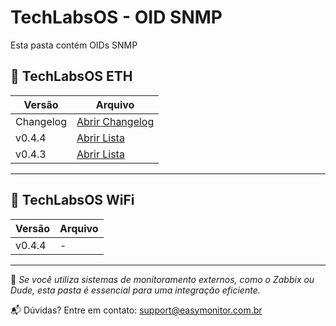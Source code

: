 # TechLabsOS - OID SNMP

Esta pasta contém OIDs SNMP

## 📂 TechLabsOS ETH

| Versão     | Arquivo |
|-----------|-----------|
| Changelog   | [Abrir Changelog](./TechLabsOS-ETH-CHANGELOG.md/) |
| v0.4.4   | [Abrir Lista](./TechLabsOS_v0.4.4-ETH-OID.md/)  |
| v0.4.3   | [Abrir Lista](./TechLabsOS_v0.4.3-ETH-OID.md/) |

---

## 📂 TechLabsOS WiFi

| Versão     | Arquivo |
|-----------|-----------|
| v0.4.4   | - |

---

📌 *Se você utiliza sistemas de monitoramento externos, como o Zabbix ou Dude, esta pasta é essencial para uma integração eficiente.*

📬 Dúvidas? Entre em contato: [support@easymonitor.com.br](mailto:support@easymonitor.com.br)